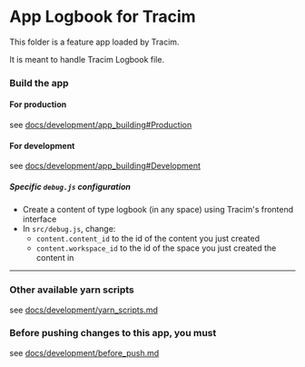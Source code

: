 App Logbook for Tracim
===================

This folder is a feature app loaded by Tracim.

It is meant to handle Tracim Logbook file.


### Build the app

#### For production

see [docs/development/app_building#Production](../docs/development/app_building.md#production)

#### For development

see [docs/development/app_building#Development](../docs/development/app_building.md#development)

##### Specific `debug.js` configuration

- Create a content of type logbook (in any space) using Tracim's frontend interface
- In `src/debug.js`, change:
  - `content.content_id` to the id of the content you just created
  - `content.workspace_id` to the id of the space you just created the content in

___

### Other available yarn scripts

see [docs/development/yarn_scripts.md](../docs/development/yarn_scripts.md)

### Before pushing changes to this app, you must

see [docs/development/before_push.md](../docs/development/before_push.md)

